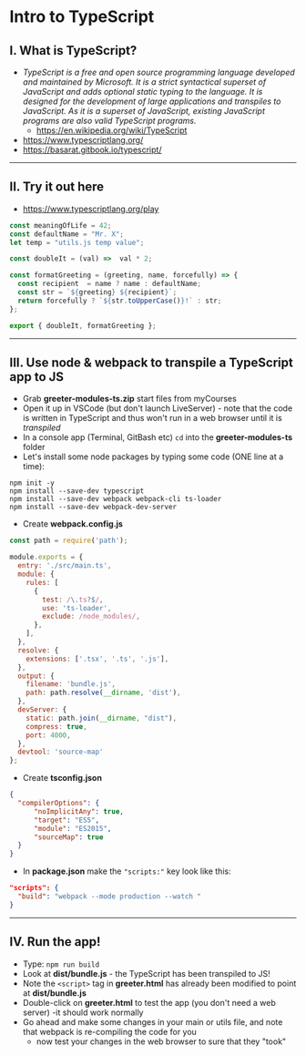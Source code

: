 # Intro to TypeScript

## I. What is TypeScript?

- *TypeScript is a free and open source programming language developed and maintained by Microsoft. It is a strict syntactical superset of JavaScript and adds optional static typing to the language. It is designed for the development of large applications and transpiles to JavaScript. As it is a superset of JavaScript, existing JavaScript programs are also valid TypeScript programs.*
  - https://en.wikipedia.org/wiki/TypeScript
- https://www.typescriptlang.org/
- https://basarat.gitbook.io/typescript/

<hr>

## II. Try it out here
- https://www.typescriptlang.org/play

```js
const meaningOfLife = 42;
const defaultName = "Mr. X";
let temp = "utils.js temp value";

const doubleIt = (val) =>  val * 2;

const formatGreeting = (greeting, name, forcefully) => {
  const recipient  = name ? name : defaultName;
  const str = `${greeting} ${recipient}`;
  return forcefully ? `${str.toUpperCase()}!` : str;
};

export { doubleIt, formatGreeting };
```

<hr>

## III. Use node & webpack to transpile a TypeScript app to JS

- Grab **greeter-modules-ts.zip** start files from myCourses
- Open it up in VSCode (but don't launch LiveServer) - note that the code is written in TypeScript and thus won't run in a web browser until it is *transpiled*
- In a console app (Terminal, GitBash etc) `cd` into the **greeter-modules-ts** folder
- Let's install some node packages by typing some code (ONE line at a time):

```
npm init -y
npm install --save-dev typescript
npm install --save-dev webpack webpack-cli ts-loader
npm install --save-dev webpack-dev-server
```

- Create **webpack.config.js**

```js
const path = require('path');

module.exports = {
  entry: './src/main.ts',
  module: {
    rules: [
      {
        test: /\.ts?$/,
        use: 'ts-loader',
        exclude: /node_modules/,
      },
    ],
  },
  resolve: {
    extensions: ['.tsx', '.ts', '.js'],
  },
  output: {
    filename: 'bundle.js',
    path: path.resolve(__dirname, 'dist'),
  },
  devServer: {
    static: path.join(__dirname, "dist"),
    compress: true,
    port: 4000,
  },
  devtool: 'source-map'
};
```

- Create **tsconfig.json**

```json
{
  "compilerOptions": {
      "noImplicitAny": true,
      "target": "ES5",
      "module": "ES2015",
      "sourceMap": true
  }
}
```

- In **package.json** make the `"scripts:"` key look like this:

```json
"scripts": {
  "build": "webpack --mode production --watch "
}
```

<hr>

## IV. Run the app!

- Type: `npm run build`
- Look at **dist/bundle.js** - the TypeScript has been transpiled to JS!
- Note the `<script>` tag in **greeter.html** has already been modified to point at **dist/bundle.js** 
- Double-click on **greeter.html** to test the app (you don't need a web server) -it should work normally
- Go ahead and make some changes in your main or utils file, and note that webpack is re-compiling the code for you
  - now test your changes in the web browser to sure that they "took"

